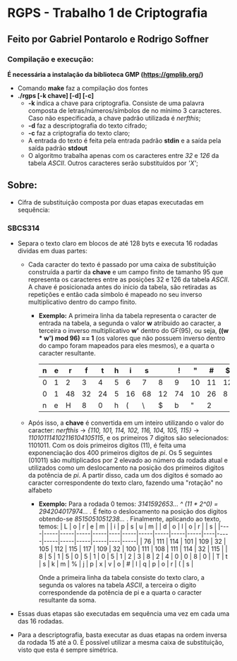# RGPS - Trabalho 1 de Criptografia
## Feito por Gabriel Pontarolo e Rodrigo Soffner

### Compilação e execução:

**É necessária a instalação da biblioteca GMP (https://gmplib.org/)**

* Comando **make** faz a compilação dos fontes
* **./rgps [-k chave] [-d] [-c]**
  * **-k** indica a chave para criptografia. Consiste de uma palavra composta de letras/números/símbolos de no mínimo 3 caracteres. Caso não especificada, a chave padrão utilizada é *nerfthis*;
  * **-d** faz a descriptografia do texto cifrado;
  * **-c** faz a criptografia do texto claro;
  * A entrada do texto é feita pela entrada padrão **stdin** e a saída pela saída padrão **stdout**
  * O algoritmo trabalha apenas com os caracteres entre *32* e *126* da tabela *ASCII*. Outros caracteres serão substituídos por *'X'*;

## Sobre:

* Cifra de substituição composta por duas etapas executadas em sequência:

### SBCS314

* Separa o texto claro em blocos de até 128 byts e executa 16 rodadas dividas em duas partes:
  * Cada caracter do texto é passado por uma caixa de substituição construída a partir da **chave** e um campo finito de tamanho 95 que representa os caracteres entre as posições 32 e 126 da tabela *ASCII*. A chave é posicionada antes do inicio da tabela, são retiradas as repetições e então cada símbolo é mapeado no seu inverso multiplicativo dentro do campo finito.
    * **Exemplo:**
        A primeira linha da tabela representa o caracter de entrada na tabela, a segunda o valor **w** atribuido ao caracter, a terceira o inverso multiplicativo **w'** dentro do GF(95), ou seja, **((w \* w') mod 96) == 1** (os valores que não possuem inverso dentro do campo foram mapeados para eles mesmos), e a quarta o caracter resultante. 

        | n | e | r  | f  | t  | h | i  | s  |    | !  | "  | #  | $  | ... | {  | \| | }  | ~  |
        |---|---|----|----|----|---|----|----|----|----|----|----|----|-----|----|----|----|----|
        | 0 | 1 | 2  | 3  | 4  | 5 | 6  | 7  | 8  | 9  | 10 | 11 | 12 | ... | 91 | 92 | 93 | 94 |
        | 0 | 1 | 48 | 32 | 24 | 5 | 16 | 68 | 12 | 74 | 10 | 26 | 8  | ... | 71 | 63 | 47 | 94 |
        | n | e | H  | 8  | 0  | h | (  | \  | $  | b  | "  | 2  |    | ... | _  | W  | G  | ~  |
  * Após isso, a **chave** é convertida em um inteiro utilizando o valor do caracter: *nerfthis* -> *{110, 101, 114, 102, 116, 104, 105, 115}* -> *110101114102116104105115*, e os primeiros 7 digitos são selecionados: 1101011. Com os dois primeiros digitos (11), é feita uma exponenciação dos 400 primeiros digitos de *pi*. Os 5 seguintes (01011) são multiplicados por 2 elevado ao número da rodada atual e utilizados como um deslocamento na posição dos primeiros digitos da potência de *pi*. A partir disso, cada um dos digitos é somado ao caracter correspondente do texto claro, fazendo uma "rotação" no alfabeto
    * **Exemplo:**
        Para a rodada 0 temos: *3141592653... ^ (11 \* 2^0) = 294204017974...* . É feito o deslocamento na posição dos digitos obtendo-se *8515051051238...* . Finalmente, aplicando ao texto, temos:
        | L  | o   | r   | e   | m   |    | i   | p   | s   | u   | m   |    | d   | o   | l   | o   | r   |    | s   |
        |----|-----|-----|-----|-----|----|-----|-----|-----|-----|-----|----|-----|-----|-----|-----|-----|----|-----|
        | 76 | 111 | 114 | 101 | 109 | 32 | 105 | 112 | 115 | 117 | 109 | 32 | 100 | 111 | 108 | 111 | 114 | 32 | 115 |
        | 8  | 5   | 1   | 5   | 0   | 5  | 1   | 0   | 5   | 1   | 2   | 3  | 8   | 2   | 4   | 0   | 0   | 8  | 0   |
        | T  | t   | s   | k   | m   | %  | j   | p   | x   | v   | o   | #  |  l  | q   | p   | o   | r   | (  | s   |

        Onde a primeira linha da tabela consiste do texto claro, a segunda os valores na tabela *ASCII*, a terceira o digito correspondende da potência de pi e a quarta o caracter resultante da soma.

* Essas duas etapas são executadas em sequência uma vez em cada uma das 16 rodadas.
* Para a descriptografia, basta executar as duas etapas na ordem inversa da rodada 15 até a 0. É possível utilizar a mesma caixa de substituição, visto que esta é sempre simétrica.